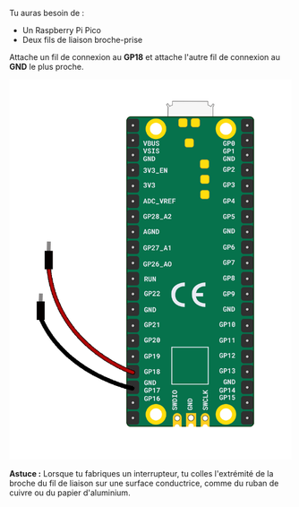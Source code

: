 Tu auras besoin de :

+ Un Raspberry Pi Pico
+ Deux fils de liaison broche-prise

Attache un fil de connexion au **GP18** et attache l'autre fil de connexion au **GND** le plus proche.

![Deux fils de liaison broche-prise attachés à un Raspberry Pi Pico.](images/crafted-switch-wiring.png)

**Astuce :** Lorsque tu fabriques un interrupteur, tu colles l'extrémité de la broche du fil de liaison sur une surface conductrice, comme du ruban de cuivre ou du papier d'aluminium. 
